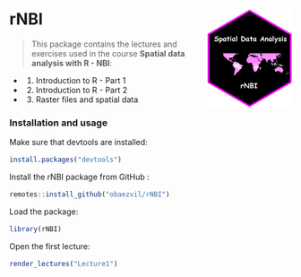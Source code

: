 # rNBI  <img src="./inst/logo/rNBI_Training.png" align="right" width="150" />

> This package contains the lectures and exercises used in the course **Spatial data analysis with R - NBI**:

- 1.  Introduction to R - Part 1

- 2.  Introduction to R - Part 2

- 3.  Raster files and spatial data

### Installation and usage

Make sure that devtools are installed:
```r
install.packages("devtools")
```
Install the rNBI package from GitHub :
```r
remotes::install_github("obaezvil/rNBI")
```
Load the package:
```r
library(rNBI)
```
Open the first lecture:
```r
render_lectures("Lecture1") 
```
